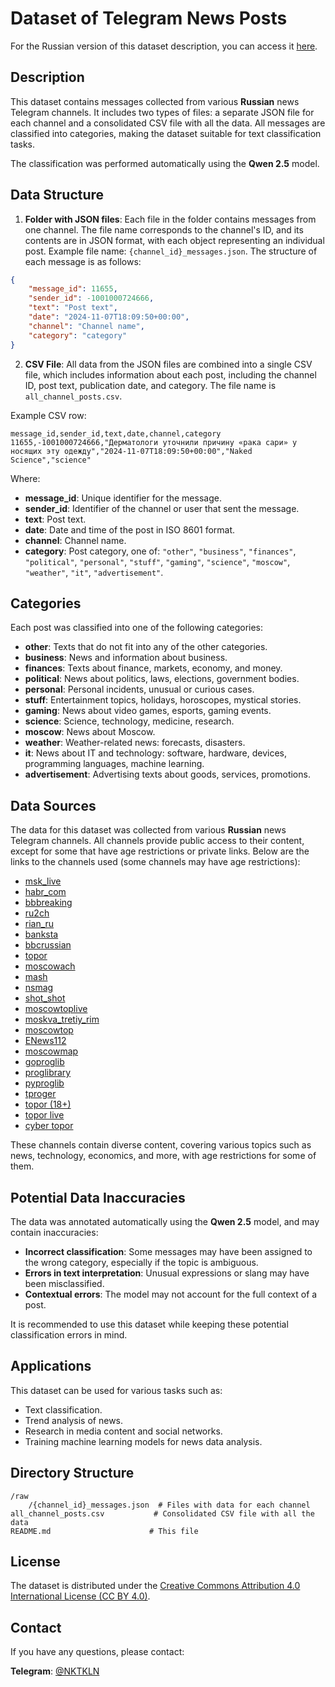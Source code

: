 # Dataset of Telegram News Posts

For the Russian version of this dataset description, you can access it [here](README_ru.md).

## Description

This dataset contains messages collected from various **Russian** news Telegram channels. It includes two types of files: a separate JSON file for each channel and a consolidated CSV file with all the data. All messages are classified into categories, making the dataset suitable for text classification tasks.

The classification was performed automatically using the **Qwen 2.5** model.

## Data Structure

1. **Folder with JSON files**: Each file in the folder contains messages from one channel. The file name corresponds to the channel's ID, and its contents are in JSON format, with each object representing an individual post. Example file name: `{channel_id}_messages.json`. The structure of each message is as follows:

```json
{
    "message_id": 11655,
    "sender_id": -1001000724666,
    "text": "Post text",
    "date": "2024-11-07T18:09:50+00:00",
    "channel": "Channel name",
    "category": "category"
}
```

2. **CSV File**: All data from the JSON files are combined into a single CSV file, which includes information about each post, including the channel ID, post text, publication date, and category. The file name is `all_channel_posts.csv`.

Example CSV row:

```csv
message_id,sender_id,text,date,channel,category
11655,-1001000724666,"Дерматологи уточнили причину «рака сари» у носящих эту одежду","2024-11-07T18:09:50+00:00","Naked Science","science"
```

Where:

- **message_id**: Unique identifier for the message.
- **sender_id**: Identifier of the channel or user that sent the message.
- **text**: Post text.
- **date**: Date and time of the post in ISO 8601 format.
- **channel**: Channel name.
- **category**: Post category, one of: `"other"`, `"business"`, `"finances"`, `"political"`, `"personal"`, `"stuff"`, `"gaming"`, `"science"`, `"moscow"`, `"weather"`, `"it"`, `"advertisement"`.

## Categories

Each post was classified into one of the following categories:

- **other**: Texts that do not fit into any of the other categories.
- **business**: News and information about business.
- **finances**: Texts about finance, markets, economy, and money.
- **political**: News about politics, laws, elections, government bodies.
- **personal**: Personal incidents, unusual or curious cases.
- **stuff**: Entertainment topics, holidays, horoscopes, mystical stories.
- **gaming**: News about video games, esports, gaming events.
- **science**: Science, technology, medicine, research.
- **moscow**: News about Moscow.
- **weather**: Weather-related news: forecasts, disasters.
- **it**: News about IT and technology: software, hardware, devices, programming languages, machine learning.
- **advertisement**: Advertising texts about goods, services, promotions.

## Data Sources

The data for this dataset was collected from various **Russian** news Telegram channels. All channels provide public access to their content, except for some that have age restrictions or private links. Below are the links to the channels used (some channels may have age restrictions):

- [msk_live](https://t.me/msk_live)
- [habr_com](https://t.me/habr_com)
- [bbbreaking](https://t.me/bbbreaking)
- [ru2ch](https://t.me/ru2ch)
- [rian_ru](https://t.me/rian_ru)
- [banksta](https://t.me/banksta)
- [bbcrussian](https://t.me/bbcrussian)
- [topor](https://t.me/topor)
- [moscowach](https://t.me/moscowach)
- [mash](https://t.me/mash)
- [nsmag](https://t.me/nsmag)
- [shot_shot](https://t.me/shot_shot)
- [moscowtoplive](https://t.me/moscowtoplive)
- [moskva_tretiy_rim](https://t.me/moskva_tretiy_rim)
- [moscowtop](https://t.me/moscowtop)
- [ENews112](https://t.me/ENews112)
- [moscowmap](https://t.me/moscowmap)
- [goproglib](https://t.me/goproglib)
- [proglibrary](https://t.me/proglibrary)
- [pyproglib](https://t.me/pyproglib)
- [tproger](https://t.me/tproger)
- [topor (18+)](https://t.me/joinchat/ScL1FOCgJCbFNJK1)
- [topor live](https://t.me/+oDf_lVJzbNQyYWFi)
- [cyber topor](https://t.me/+iI538bjZlGJmYWQy)

These channels contain diverse content, covering various topics such as news, technology, economics, and more, with age restrictions for some of them.

## Potential Data Inaccuracies

The data was annotated automatically using the **Qwen 2.5** model, and may contain inaccuracies:

- **Incorrect classification**: Some messages may have been assigned to the wrong category, especially if the topic is ambiguous.
- **Errors in text interpretation**: Unusual expressions or slang may have been misclassified.
- **Contextual errors**: The model may not account for the full context of a post.

It is recommended to use this dataset while keeping these potential classification errors in mind.

## Applications

This dataset can be used for various tasks such as:

- Text classification.
- Trend analysis of news.
- Research in media content and social networks.
- Training machine learning models for news data analysis.

## Directory Structure

```filesystem
/raw
    /{channel_id}_messages.json  # Files with data for each channel
all_channel_posts.csv           # Consolidated CSV file with all the data
README.md                      # This file
```

## License

The dataset is distributed under the [Creative Commons Attribution 4.0 International License (CC BY 4.0)](LICENCE).

## Contact

If you have any questions, please contact:

**Telegram**: [@NKTKLN](https://t.me/NKTKLN)
